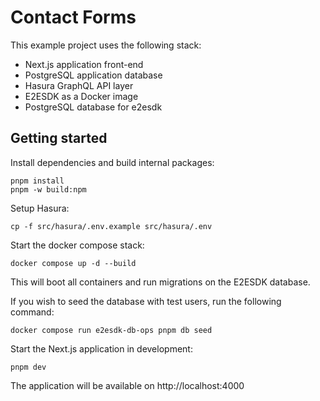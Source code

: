 # Contact Forms

This example project uses the following stack:

- Next.js application front-end
- PostgreSQL application database
- Hasura GraphQL API layer
- E2ESDK as a Docker image
- PostgreSQL database for e2esdk

## Getting started

Install dependencies and build internal packages:

```shell
pnpm install
pnpm -w build:npm
```

Setup Hasura:

```shell
cp -f src/hasura/.env.example src/hasura/.env
```

Start the docker compose stack:

```shell
docker compose up -d --build
```

This will boot all containers and run migrations on the E2ESDK database.

If you wish to seed the database with test users, run the following command:

```shell
docker compose run e2esdk-db-ops pnpm db seed
```

Start the Next.js application in development:

```
pnpm dev
```

The application will be available on http://localhost:4000
